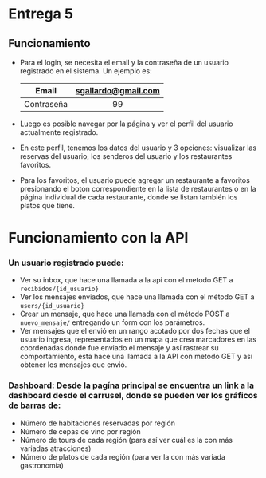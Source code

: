 ﻿# Entrega 5
## Funcionamiento
- Para el login, se necesita el email y la contraseña de un usuario registrado en el sistema. Un ejemplo es:

    |   Email    | sgallardo@gmail.com |
    | :--------: | :-----------------: |
    | Contraseña |         99          |

- Luego es posible navegar por la página y ver el perfil del usuario actualmente registrado. 
- En este perfil, tenemos los datos del usuario y 3 opciones: visualizar las reservas del usuario, los senderos del usuario y los restaurantes favoritos.
- Para los favoritos, el usuario puede agregar un restaurante a favoritos presionando el boton correspondiente en la lista de restaurantes o en la página individual de cada restaurante, donde se listan también los platos que tiene.

# Funcionamiento con la API

### Un usuario registrado puede:
- Ver su inbox, que hace una llamada a la api con el metodo GET a `recibidos/{id_usuario}`
- Ver los mensajes enviados, que hace una llamada con el método GET a `users/{id_usuario}`
- Crear un mensaje, que hace una llamada con el método POST a `nuevo_mensaje/` entregando un form con los parámetros.
- Ver mensajes que el envió en un rango acotado por dos fechas que el usuario ingresa, representados en un mapa que crea marcadores en las coordenadas donde fue enviado el mensaje y así rastrear su comportamiento, esta hace una llamada a la API con metodo GET y así obtener los mensajes que envió.

### Dashboard:  Desde la pagína principal se encuentra un link a la dashboard desde el carrusel, donde se pueden ver los gráficos de barras de:
- Número de habitaciones reservadas por región
- Número de cepas de vino por región
- Número de tours de cada región (para así ver cuál es la con más variadas atracciones)
- Número de platos de cada región (para ver la con más variada gastronomía)